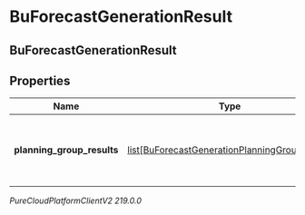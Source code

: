 # BuForecastGenerationResult

## BuForecastGenerationResult

## Properties

|Name | Type | Description | Notes|
|------------ | ------------- | ------------- | -------------|
| **planning_group_results** | [list[BuForecastGenerationPlanningGroupResult]](BuForecastGenerationPlanningGroupResult) | Generation results, broken down by planning group | [optional] |



_PureCloudPlatformClientV2 219.0.0_
